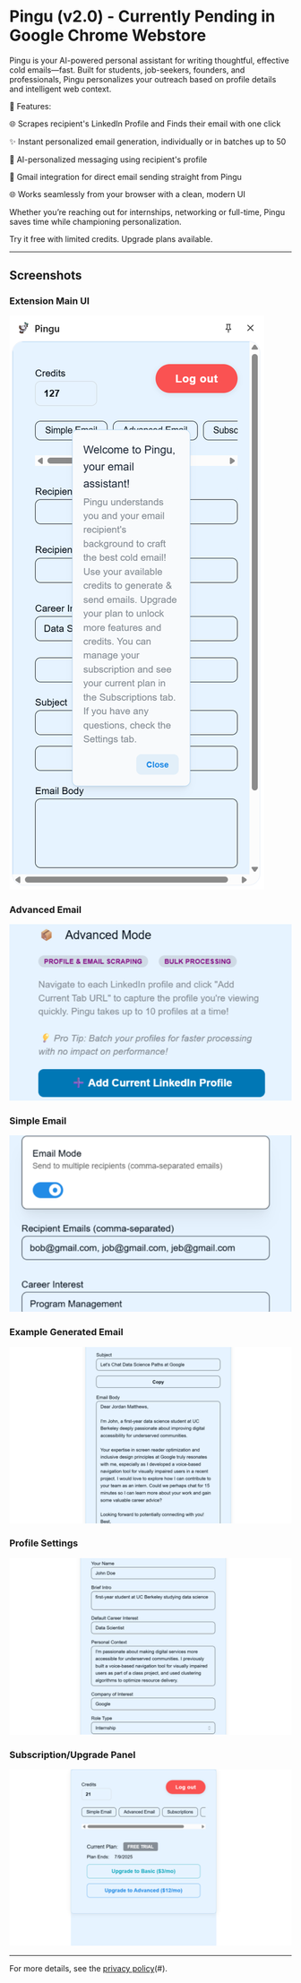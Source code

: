 # Pingu (v2.0) - Currently Pending in Google Chrome Webstore

Pingu is your AI-powered personal assistant for writing thoughtful, effective cold emails—fast. Built for students, job-seekers, founders, and professionals, Pingu personalizes your outreach based on profile details and intelligent web context.

🎯 Features:

🌐 Scrapes recipient's LinkedIn Profile and Finds their email with one click

✨ Instant personalized email generation, individually or in batches up to 50

🧠 AI-personalized messaging using recipient's profile

📧 Gmail integration for direct email sending straight from Pingu

🌐 Works seamlessly from your browser with a clean, modern UI

Whether you’re reaching out for internships, networking or full-time, Pingu saves time while championing personalization.

Try it free with limited credits. Upgrade plans available.

---

## Screenshots

### Extension Main UI
![Main UI](extension-look.png)

### Advanced Email
![Advanced Email](AdvancedEmail.png)

### Simple Email
![Simple Email](simpleEmailBulk.png)

### Example Generated Email
![Generated Email](email.png)

### Profile Settings
![Profile Settings](profile.png)

### Subscription/Upgrade Panel
![Subscription Panel](subscriptions.png)

---

For more details, see the [privacy policy](https://tkher23.github.io/pingu-privacy/)(#).
